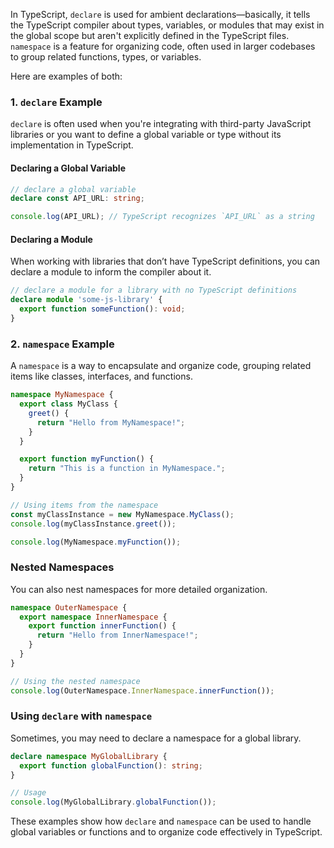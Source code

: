 In TypeScript, `declare` is used for ambient declarations—basically, it tells the TypeScript compiler about types, variables, or modules that may exist in the global scope but aren't explicitly defined in the TypeScript files. `namespace` is a feature for organizing code, often used in larger codebases to group related functions, types, or variables.

Here are examples of both:

### 1. `declare` Example
`declare` is often used when you're integrating with third-party JavaScript libraries or you want to define a global variable or type without its implementation in TypeScript.

#### Declaring a Global Variable
```typescript
// declare a global variable
declare const API_URL: string;

console.log(API_URL); // TypeScript recognizes `API_URL` as a string
```

#### Declaring a Module
When working with libraries that don’t have TypeScript definitions, you can declare a module to inform the compiler about it.

```typescript
// declare a module for a library with no TypeScript definitions
declare module 'some-js-library' {
  export function someFunction(): void;
}
```

### 2. `namespace` Example
A `namespace` is a way to encapsulate and organize code, grouping related items like classes, interfaces, and functions.

```typescript
namespace MyNamespace {
  export class MyClass {
    greet() {
      return "Hello from MyNamespace!";
    }
  }

  export function myFunction() {
    return "This is a function in MyNamespace.";
  }
}

// Using items from the namespace
const myClassInstance = new MyNamespace.MyClass();
console.log(myClassInstance.greet());

console.log(MyNamespace.myFunction());
```

### Nested Namespaces
You can also nest namespaces for more detailed organization.

```typescript
namespace OuterNamespace {
  export namespace InnerNamespace {
    export function innerFunction() {
      return "Hello from InnerNamespace!";
    }
  }
}

// Using the nested namespace
console.log(OuterNamespace.InnerNamespace.innerFunction());
```

### Using `declare` with `namespace`
Sometimes, you may need to declare a namespace for a global library.

```typescript
declare namespace MyGlobalLibrary {
  export function globalFunction(): string;
}

// Usage
console.log(MyGlobalLibrary.globalFunction());
```

These examples show how `declare` and `namespace` can be used to handle global variables or functions and to organize code effectively in TypeScript.